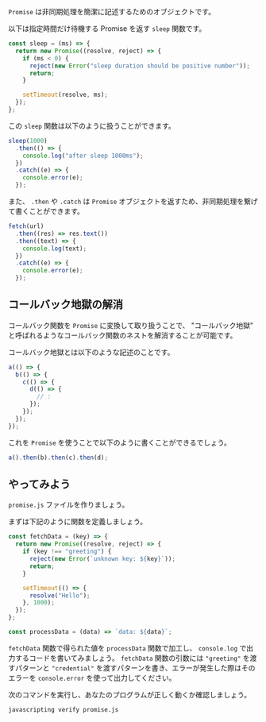 `Promise` は非同期処理を簡潔に記述するためのオブジェクトです。

以下は指定時間だけ待機する Promise を返す `sleep` 関数です。

```js
const sleep = (ms) => {
  return new Promise((resolve, reject) => {
    if (ms < 0) {
      reject(new Error("sleep duration should be positive number"));
      return;
    }

    setTimeout(resolve, ms);
  });
};
```

この `sleep` 関数は以下のように扱うことができます。

```js
sleep(1000)
  .then(() => {
    console.log("after sleep 1000ms");
  })
  .catch((e) => {
    console.error(e);
  });
```

また、 `.then` や `.catch` は `Promise` オブジェクトを返すため、非同期処理を繋げて書くことができます。

```js
fetch(url)
  .then((res) => res.text())
  .then((text) => {
    console.log(text);
  })
  .catch((e) => {
    console.error(e);
  });
```

## コールバック地獄の解消

コールバック関数を `Promise` に変換して取り扱うことで、 "コールバック地獄" と呼ばれるようなコールバック関数のネストを解消することが可能です。

コールバック地獄とは以下のような記述のことです。

```js
a(() => {
  b(() => {
    c(() => {
      d(() => {
        // :
      });
    });
  });
});
```

これを `Promise` を使うことで以下のように書くことができるでしょう。

```js
a().then(b).then(c).then(d);
```

## やってみよう

`promise.js` ファイルを作りましょう。

まずは下記のように関数を定義しましょう。

```js
const fetchData = (key) => {
  return new Promise((resolve, reject) => {
    if (key !== "greeting") {
      reject(new Error(`unknown key: ${key}`));
      return;
    }

    setTimeout(() => {
      resolve("Hello");
    }, 1000);
  });
};

const processData = (data) => `data: ${data}`;
```

`fetchData` 関数で得られた値を `processData` 関数で加工し、 `console.log` で出力するコードを書いてみましょう。
`fetchData` 関数の引数には `"greeting"` を渡すパターンと `"credential"` を渡すパターンを書き、エラーが発生した際はそのエラーを `console.error` を使って出力してください。

次のコマンドを実行し、あなたのプログラムが正しく動くか確認しましょう。

`javascripting verify promise.js`
